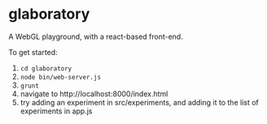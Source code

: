 # glaboratory
A WebGL playground, with a react-based front-end.

To get started:

1.   `cd glaboratory`
1.   `node bin/web-server.js`
1.   `grunt`
1.   navigate to http://localhost:8000/index.html
1.   try adding an experiment in src/experiments, and adding it to the list of experiments in app.js
